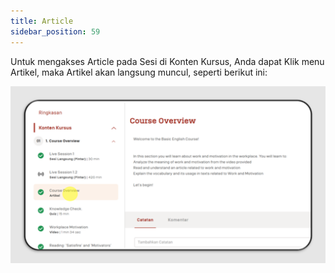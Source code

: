 ```yaml
---
title: Article
sidebar_position: 59
---
```

Untuk mengakses Article pada Sesi di Konten Kursus, Anda dapat Klik menu Artikel, maka Artikel akan langsung muncul, seperti berikut ini:

![](/img/slide2.png)
